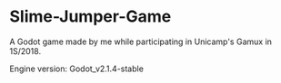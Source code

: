 # Slime-Jumper-Game
A Godot game made by me while participating in Unicamp's Gamux in 1S/2018.

Engine version: Godot_v2.1.4-stable